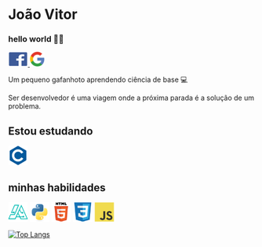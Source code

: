  # João Vitor 
### hello world 👨‍💻
<a/>
<a href="https://www.facebook.com/profile.php?id=100013790748118" target="_blank">
<img aling="center" alt="joao facebook" height="30" width="40" src="https://raw.githubusercontent.com/devicons/devicon/master/icons/facebook/facebook-original.svg"
style="max-widht:100%;"<a/>
<a/>
<a href="https://mail.google.com/mail/u/1/#inbox" target="_balnk">
<img aling="center" alt="joao gmail" height="30" width"40" src="https://raw.githubusercontent.com/devicons/devicon/master/icons/google/google-original.svg"
style="max-widht:100%;"<a/>
<a/>
 
Um pequeno gafanhoto aprendendo ciência de base 💻

Ser desenvolvedor é uma viagem onde a próxima parada é a solução de um problema.


##  Estou estudando
<img src="https://raw.githubusercontent.com/devicons/devicon/master/icons/c/c-plain.svg" alt="40" width="40" height="40" style="max - width:100%;"></img>
 
## minhas habilidades
<img src="https://raw.githubusercontent.com/devicons/devicon/master/icons/thealgorithms/thealgorithms-original.svg" alt="rails" width="40" height="40" style="max - width:100%;"></img>
<img src="https://raw.githubusercontent.com/devicons/devicon/master/icons/python/python-original.svg" alt="pitao" width="40" height="40" style="max - width:100%;"></img>
<img src="https://raw.githubusercontent.com/devicons/devicon/master/icons/html5/html5-original-wordmark.svg" alt="40" width="40" height="40" style="max - width:100%;"></img>
<img src="https://raw.githubusercontent.com/devicons/devicon/master/icons/css3/css3-original.svg" alt="40" width="40" height="40" style="max - width:100%;"></img>
<img src="https://raw.githubusercontent.com/devicons/devicon/master/icons/javascript/javascript-original.svg" alt="40" width="40" height="40" style="max - width:100%;"></img>

[![Top Langs](https://github-readme-stats.vercel.app/api/top-langs/?username=JOAO-VITOR-SOARES&layout=compact)](https://github.com/anuraghazra/github-readme-stats)
